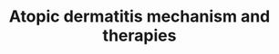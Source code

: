 ---
annotations:
- id: CL:0001069
  parent: native cell
  type: Cell Type Ontology
  value: group 2 innate lymphoid cell
- id: DOID:3310
  type: Disease Ontology
  value: atopic dermatitis
- id: CL:0002038
  parent: native cell
  type: Cell Type Ontology
  value: T follicular helper cell
- id: CL:0000546
  parent: native cell
  type: Cell Type Ontology
  value: T-helper 2 cell
- id: CL:0000767
  parent: animal cell
  type: Cell Type Ontology
  value: basophil
- id: CL:0000312
  parent: animal cell
  type: Cell Type Ontology
  value: keratinocyte
- id: CL:0000097
  parent: native cell
  type: Cell Type Ontology
  value: mast cell
- id: PW:0000754
  parent: drug pathway
  type: Pathway Ontology
  value: drug pathway
- id: CL:0000362
  parent: animal cell
  type: Cell Type Ontology
  value: epidermal cell
- id: CL:0000451
  parent: native cell
  type: Cell Type Ontology
  value: dendritic cell
- id: CL:0000453
  parent: native cell
  type: Cell Type Ontology
  value: Langerhans cell
- id: CL:0000101
  parent: animal cell
  type: Cell Type Ontology
  value: sensory neuron
- id: CL:0000236
  parent: native cell
  type: Cell Type Ontology
  value: B cell
- id: CL:0000771
  parent: animal cell
  type: Cell Type Ontology
  value: eosinophil
authors:
- Eweitz
citedin: ''
communities: []
description: 'Atopic dermatitis (AD), also known as atopic eczema, arises from a complex
  interplay of genetic susceptibility and environmental triggers that disrupt the
  skin barrier. This dysfunction is exacerbated by alterations in the skin microbiome—particularly
  a reduction in Staphylococcus epidermidis and an overgrowth of Staphylococcus aureus—which
  increase the skin''s vulnerability to external allergens.  Keratinocytes, in response
  to this disruption, release epithelial-derived cytokines such as thymic stromal
  lymphopoietin (TSLP), interleukin (IL)-25, and IL-33. These cytokines promote type
  2 immune responses by activating group 2 innate lymphoid cells (ILC2s), T helper
  2 (Th2) cells, and T follicular helper 2 (Tfh2) cells. These lymphocytes, stimulated
  by activated Langerhans cells (LCs) and inflammatory dendritic epidermal cells (IDECs),
  subsequently secrete IL-4, IL-5, and IL-13.  IL-4 and IL-13 signal through type
  I (IL-4Rα / CD132) and type II (IL-4Rα / IL-13Rα1) receptors expressed on B cells,
  keratinocytes, and sensory neurons, activating the JAK-STAT signaling pathway. Tfh2
  cells promote class switching to IgE in B cells, enhancing mast cell and basophil
  activation via FcεRI. Concurrently, IL-4 and IL-13 reduce the production of antimicrobial
  peptides (AMPs), such as human β-defensin 3, in keratinocytes, further impairing
  the skin’s defense.  Pruritus (itch) is driven by IL-4, IL-13, IL-31, IL-33, and
  TSLP, which stimulate sensory neurons and perpetuate the itch-scratch cycle. Type
  2 cytokines also worsen dysbiosis of the skin microbiota, while IL-5 recruits eosinophils,
  fueling ongoing inflammation.  Several immunotherapeutic agents have been developed
  to target these pathways:  * Dupilumab (brand name Dupixent) blocks IL-4Rα, inhibiting
  both type I and type II receptor signaling.  * Tralokinumab (Adbry, Adtralza) neutralizes
  IL-13.  * Nemolizumab (Nemluvio) targets the IL-31 receptor to reduce itch.  * Upadacitinib
  (Rinvoq) and abrocitinib (Cibinqo) are oral selective JAK1 inhibitors.  * Baricitinib
  (Olumiant) inhibits both JAK1 and JAK2.  * Topically, ruxolitinib (Jakafi, Jakavi,
  Opzelura; a JAK1/2 inhibitor) and delgocitinib (Corectim, a pan-JAK inhibitor) are
  approved for the treatment of AD.  Inspired by Figure 2 in [Song et al. (2022)](https://pmc.ncbi.nlm.nih.gov/articles/PMC8901701/).'
last-edited: 2025-05-07
ndex: null
organisms:
- Homo sapiens
redirect_from:
- /index.php/Pathway:WP5538
- /instance/WP5538
- /instance/WP5538_r138897
revision: r138897
schema-jsonld:
- '@context': https://schema.org/
  '@id': https://wikipathways.github.io/pathways/WP5538.html
  '@type': Dataset
  creator:
    '@type': Organization
    name: WikiPathways
  description: 'Atopic dermatitis (AD), also known as atopic eczema, arises from a
    complex interplay of genetic susceptibility and environmental triggers that disrupt
    the skin barrier. This dysfunction is exacerbated by alterations in the skin microbiome—particularly
    a reduction in Staphylococcus epidermidis and an overgrowth of Staphylococcus
    aureus—which increase the skin''s vulnerability to external allergens.  Keratinocytes,
    in response to this disruption, release epithelial-derived cytokines such as thymic
    stromal lymphopoietin (TSLP), interleukin (IL)-25, and IL-33. These cytokines
    promote type 2 immune responses by activating group 2 innate lymphoid cells (ILC2s),
    T helper 2 (Th2) cells, and T follicular helper 2 (Tfh2) cells. These lymphocytes,
    stimulated by activated Langerhans cells (LCs) and inflammatory dendritic epidermal
    cells (IDECs), subsequently secrete IL-4, IL-5, and IL-13.  IL-4 and IL-13 signal
    through type I (IL-4Rα / CD132) and type II (IL-4Rα / IL-13Rα1) receptors expressed
    on B cells, keratinocytes, and sensory neurons, activating the JAK-STAT signaling
    pathway. Tfh2 cells promote class switching to IgE in B cells, enhancing mast
    cell and basophil activation via FcεRI. Concurrently, IL-4 and IL-13 reduce the
    production of antimicrobial peptides (AMPs), such as human β-defensin 3, in keratinocytes,
    further impairing the skin’s defense.  Pruritus (itch) is driven by IL-4, IL-13,
    IL-31, IL-33, and TSLP, which stimulate sensory neurons and perpetuate the itch-scratch
    cycle. Type 2 cytokines also worsen dysbiosis of the skin microbiota, while IL-5
    recruits eosinophils, fueling ongoing inflammation.  Several immunotherapeutic
    agents have been developed to target these pathways:  * Dupilumab (brand name
    Dupixent) blocks IL-4Rα, inhibiting both type I and type II receptor signaling.  *
    Tralokinumab (Adbry, Adtralza) neutralizes IL-13.  * Nemolizumab (Nemluvio) targets
    the IL-31 receptor to reduce itch.  * Upadacitinib (Rinvoq) and abrocitinib (Cibinqo)
    are oral selective JAK1 inhibitors.  * Baricitinib (Olumiant) inhibits both JAK1
    and JAK2.  * Topically, ruxolitinib (Jakafi, Jakavi, Opzelura; a JAK1/2 inhibitor)
    and delgocitinib (Corectim, a pan-JAK inhibitor) are approved for the treatment
    of AD.  Inspired by Figure 2 in [Song et al. (2022)](https://pmc.ncbi.nlm.nih.gov/articles/PMC8901701/).'
  keywords:
  - Abrocitinib
  - Allergen
  - Baricitinib
  - CRLF2
  - DEFB103A
  - DEFB103B
  - Delgocitinib
  - Dupilumab
  - FCER1A
  - FCER1G
  - IGHE
  - IL13
  - IL13RA1
  - IL1RL1
  - IL25
  - IL2RG
  - IL31RA
  - IL33
  - IL4
  - IL4R
  - IL5
  - JAK3
  - MS4A2
  - Nemolizumab
  - OSMR
  - Ruxolitinib
  - STAT3
  - STAT6
  - TSLP
  - TYK2
  - Tralokinumab
  - Upadacitinib
  license: CC0
  name: Atopic dermatitis mechanism and therapies
seo: CreativeWork
title: Atopic dermatitis mechanism and therapies
wpid: WP5538
---